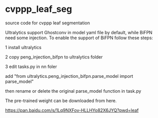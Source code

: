 # cvppp_leaf_seg
source code for cvppp leaf segmentation

Ultralytics support Ghostconv in model yaml file by default, while BiFPN need some injection.
To enable the support of BiFPN follow these steps:

1 install ultralytics

2 copy peng_injection_bifpn to ultralytics folder 

3 edit tasks.py in nn foler

  add "from ultralytics.peng_injection_bifpn.parse_model import parse_model"
  
  then rename or delete the original parse_model function in task.py

The pre-trained weight can be downloaded from here.

https://pan.baidu.com/s/1Lq9NXFov-HLLHYo82X6JYQ?pwd=leaf
